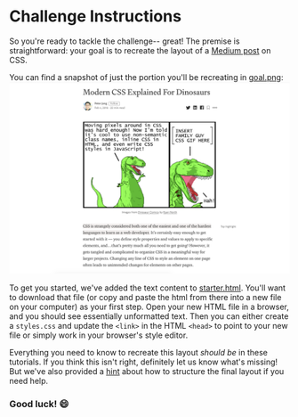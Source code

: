 # Challenge Instructions

So you're ready to tackle the challenge-- great! The premise is straightforward: your goal is to recreate the layout of a [Medium post](https://medium.com/actualize-network/modern-css-explained-for-dinosaurs-5226febe3525) on CSS.

You can find a snapshot of just the portion you'll be recreating in [goal.png](./goal.png):
![goal](./goal.png)

To get you started, we've added the text content to [starter.html](./starter.html). You'll want to download that file (or copy and paste the html from there into a new file on your computer) as your first step. Open your new HTML file in a browser, and you should see essentially unformatted text. Then you can either create a `styles.css` and update the `<link>` in the HTML `<head>` to point to your new file or simply work in your browser's style editor.

Everything you need to know to recreate this layout _should be_ in these tutorials. If you think this isn't right, definitely let us know what's missing! But we've also provided a [hint](./hint.png) about how to structure the final layout if you need help.

### Good luck! :smile:
